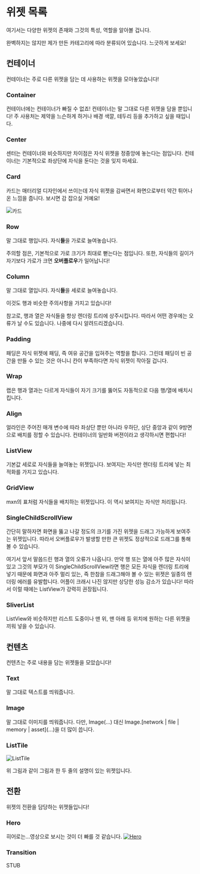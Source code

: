 # 위젯 목록

여기서는 다양한 위젯의 존재와 그것의 특성, 역할을 알아볼 겁니다.

완벽하지는 않지만 제가 만든 카테고리에 따라 분류되어 있습니다.
느긋하게 보세요!

## 컨테이너

컨테이너는 주로 다른 위젯을 담는 데 사용하는 위젯을 모아놓았습니다!

### Container

컨테이너에는 컨테이너가 빠질 수 없죠! 컨테이너는 말 그대로 다른 위젯을 담을 뿐입니다!
주 사용처는 제약을 느슨하게 하거나 배경 색깔, 테두리 등을 추가하고 싶을 때입니다.

### Center

센터는 컨테이너와 비슷하지만 차이점은 자식 위젯을 정중앙에 놓는다는 점입니다.
컨테이너는 기본적으로 좌상단에 자식을 둔다는 것을 잊지 마세요.

### Card

카드는 매터리얼 디자인에서 쓰이는데 자식 위젯을 감싸면서 화면으로부터
약간 튀어나온 느낌을 줍니다. 보시면 감 잡으실 거예요!

![카드](https://flutter.github.io/assets-for-api-docs/assets/material/card.png)

### Row

말 그대로 행입니다. 자식**들**을 가로로 늘여놓습니다.

주의할 점은, 기본적으로 가로 크기가 최대로 뻗는다는 점입니다.
또한, 자식들의 길이가 자기보다 가로가 크면 **오버플로우**가 일어납니다!

### Column

말 그대로 열입니다. 자식**들**을 세로로 늘여놓습니다.

이것도 행과 비슷한 주의사항을 가지고 있습니다!

참고로, 행과 열은 자식들을 항상 렌더링 트리에 상주시킵니다. 따라서 어떤 경우에는
오류가 날 수도 있습니다. 나중에 다시 알려드리겠습니다.

### Padding

패딩은 자식 위젯에 패딩, 즉 여유 공간을 입혀주는 역할을 합니다. 그린데
패딩이 빈 공간을 만들 수 있는 것은 아니니 칸이 부족하다면
자식 위젯이 작아질 겁니다.

### Wrap

랩은 행과 열과는 다르게 자식들이 자기 크기를 뚫어도 자동적으로 다음 행/열에
배치시킵니다.

### Align

얼라인은 주어진 매개 변수에 따라 좌상단 뿐만 아니라 우하단, 상단 중앙과 같이
9방면으로 배치를 정할 수 있습니다. 컨테이너의 일반화 버젼이라고 생각하시면 편합니다!

### ListView

기본값 세로로 자식들을 늘여놓는 위젯입니다. 보여지는 자식만 렌더링 트리에 넣는
최적화를 가지고 있습니다.

### GridView

mxn의 표처럼 자식들을 배치하는 위젯입니다. 이 역시 보여지는 자식만 처리됩니다.

### SingleChildScrollView

간단히 말하자면 화면을 뚫고 나갈 정도의 크기를 가진 위젯을 드래그 가능하게 보여주는 위젯입니다.
따라서 오버플로우가 발생할 만한 큰 위젯도 정상적으로 드래그를 통해 볼 수 있습니다.

여기서 앞서 말씀드린 행과 열의 오류가 나옵니다. 만약 행 또는 열에 아주 많은 자식이 있고
그것의 부모가 이 SingleChildScrollView라면 행은 모든 자식을 렌더링 트리에 넣기 때문에 화면과 아주 멀리
있는, 즉 한참을 드래그해야 볼 수 있는 위젯은 일종의 렌더링 에러를 유발합니다. 어플이 크래시 나진
않지만 상당한 성능 감소가 있습니다! 따라서 이럴 때에는 ListView가 강력히 권장됩니다.

### SliverList

ListView와 비슷하지만 리스트 도중이나 맨 위, 맨 아래 등 위치에 원하는 다른 위젯을 끼워 넣을 수 있습니다.

## 컨텐츠

컨텐츠는 주로 내용을 담는 위젯들을 모았습니다!

### Text

말 그대로 텍스트를 띄워줍니다.

### Image

말 그대로 이미지를 띄워줍니다. 다만, Image\(...\) 대신 Image.\[network | file | memory | asset\]\(...\)을 더 많이 씁니다.

### ListTile

![ListTile](https://flutter.github.io/assets-for-api-docs/assets/material/list_tile.png)

위 그림과 같이 그림과 한 두 줄의 설명이 있는 위젯입니다.

## 전환

위젯의 전환을 담당하는 위젯들입니다!

### Hero

히어로는...영상으로 보시는 것이 더 빠를 것 같습니다.
[![Hero](http://img.youtube.com/vi/Be9UH1kXFDw/0.jpg)](http://www.youtube.com/watch?v=Be9UH1kXFDw "Hero")

### Transition

STUB
